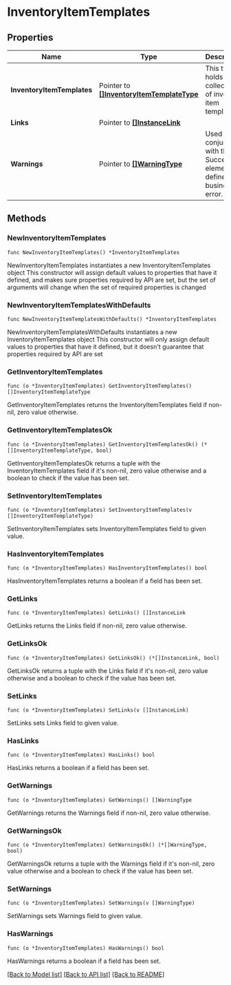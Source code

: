 # InventoryItemTemplates

## Properties

Name | Type | Description | Notes
------------ | ------------- | ------------- | -------------
**InventoryItemTemplates** | Pointer to [**[]InventoryItemTemplateType**](InventoryItemTemplateType.md) | This type holds a collection of inventory item templates. | [optional] 
**Links** | Pointer to [**[]InstanceLink**](InstanceLink.md) |  | [optional] 
**Warnings** | Pointer to [**[]WarningType**](WarningType.md) | Used in conjunction with the Success element to define a business error. | [optional] 

## Methods

### NewInventoryItemTemplates

`func NewInventoryItemTemplates() *InventoryItemTemplates`

NewInventoryItemTemplates instantiates a new InventoryItemTemplates object
This constructor will assign default values to properties that have it defined,
and makes sure properties required by API are set, but the set of arguments
will change when the set of required properties is changed

### NewInventoryItemTemplatesWithDefaults

`func NewInventoryItemTemplatesWithDefaults() *InventoryItemTemplates`

NewInventoryItemTemplatesWithDefaults instantiates a new InventoryItemTemplates object
This constructor will only assign default values to properties that have it defined,
but it doesn't guarantee that properties required by API are set

### GetInventoryItemTemplates

`func (o *InventoryItemTemplates) GetInventoryItemTemplates() []InventoryItemTemplateType`

GetInventoryItemTemplates returns the InventoryItemTemplates field if non-nil, zero value otherwise.

### GetInventoryItemTemplatesOk

`func (o *InventoryItemTemplates) GetInventoryItemTemplatesOk() (*[]InventoryItemTemplateType, bool)`

GetInventoryItemTemplatesOk returns a tuple with the InventoryItemTemplates field if it's non-nil, zero value otherwise
and a boolean to check if the value has been set.

### SetInventoryItemTemplates

`func (o *InventoryItemTemplates) SetInventoryItemTemplates(v []InventoryItemTemplateType)`

SetInventoryItemTemplates sets InventoryItemTemplates field to given value.

### HasInventoryItemTemplates

`func (o *InventoryItemTemplates) HasInventoryItemTemplates() bool`

HasInventoryItemTemplates returns a boolean if a field has been set.

### GetLinks

`func (o *InventoryItemTemplates) GetLinks() []InstanceLink`

GetLinks returns the Links field if non-nil, zero value otherwise.

### GetLinksOk

`func (o *InventoryItemTemplates) GetLinksOk() (*[]InstanceLink, bool)`

GetLinksOk returns a tuple with the Links field if it's non-nil, zero value otherwise
and a boolean to check if the value has been set.

### SetLinks

`func (o *InventoryItemTemplates) SetLinks(v []InstanceLink)`

SetLinks sets Links field to given value.

### HasLinks

`func (o *InventoryItemTemplates) HasLinks() bool`

HasLinks returns a boolean if a field has been set.

### GetWarnings

`func (o *InventoryItemTemplates) GetWarnings() []WarningType`

GetWarnings returns the Warnings field if non-nil, zero value otherwise.

### GetWarningsOk

`func (o *InventoryItemTemplates) GetWarningsOk() (*[]WarningType, bool)`

GetWarningsOk returns a tuple with the Warnings field if it's non-nil, zero value otherwise
and a boolean to check if the value has been set.

### SetWarnings

`func (o *InventoryItemTemplates) SetWarnings(v []WarningType)`

SetWarnings sets Warnings field to given value.

### HasWarnings

`func (o *InventoryItemTemplates) HasWarnings() bool`

HasWarnings returns a boolean if a field has been set.


[[Back to Model list]](../README.md#documentation-for-models) [[Back to API list]](../README.md#documentation-for-api-endpoints) [[Back to README]](../README.md)


